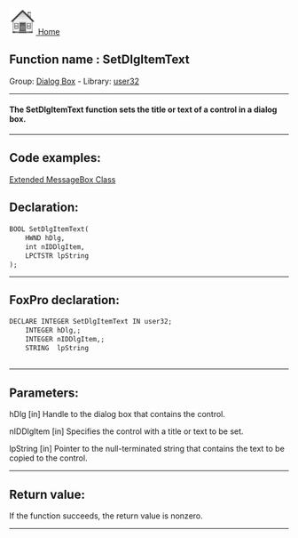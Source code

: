 [<img src="../../images/home.png"> Home ](https://github.com/VFPX/Win32API)  

## Function name : SetDlgItemText
Group: [Dialog Box](../../functions_group.md#Dialog_Box)  -  Library: [user32](../../libraries.md#user32)  
***  


#### The SetDlgItemText function sets the title or text of a control in a dialog box. 
***  


## Code examples:
[Extended MessageBox Class](../../samples/sample_418.md)  

## Declaration:
```foxpro  
BOOL SetDlgItemText(
	HWND hDlg,
	int nIDDlgItem,
	LPCTSTR lpString
);  
```  
***  


## FoxPro declaration:
```foxpro  
DECLARE INTEGER SetDlgItemText IN user32;
	INTEGER hDlg,;
	INTEGER nIDDlgItem,;
	STRING  lpString
  
```  
***  


## Parameters:
hDlg
[in] Handle to the dialog box that contains the control. 

nIDDlgItem
[in] Specifies the control with a title or text to be set. 

lpString
[in] Pointer to the null-terminated string that contains the text to be copied to the control.   
***  


## Return value:
If the function succeeds, the return value is nonzero.  
***  

